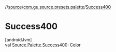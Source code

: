 //[source](../../index.md)/[com.gu.source.presets.palette](index.md)/[Success400](-success400.md)

# Success400

[androidJvm]\
val [Source.Palette](../com.gu.source/-source/-palette/index.md).[Success400](-success400.md): [Color](https://developer.android.com/reference/kotlin/androidx/compose/ui/graphics/Color.html)
